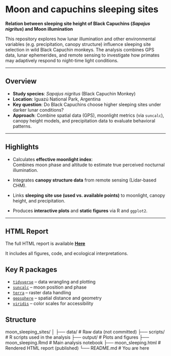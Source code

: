 # Moon and capuchins sleeping sites

**Relation between sleeping site height of Black Capuchins (_Sapajus nigritus_) and Moon illumination**

This repository explores how lunar illumination and other environmental variables (e.g. precipitation, canopy structure) influence sleeping site selection in wild Black Capuchin monkeys. The analysis combines GPS data, lunar ephemerides, and remote sensing to investigate how primates may adaptively respond to night-time light conditions.

---

## Overview

- **Study species**: _Sapajus nigritus_ (Black Capuchin Monkey)
- **Location**: Iguazú National Park, Argentina
- **Key question**: Do Black Capuchins choose higher sleeping sites under darker lunar conditions?
- **Approach**: Combine spatial data (GPS), moonlight metrics (via `suncalc`), canopy height models, and precipitation data to evaluate behavioral patterns.

---

## Highlights

- Calculates **effective moonlight index**:  
  Combines moon phase and altitude to estimate true perceived nocturnal illumination.

- Integrates **canopy structure data** from remote sensing (Lidar-based CHM).

- Links **sleeping site use (used vs. available points)** to moonlight, canopy height, and precipitation.

- Produces **interactive plots** and **static figures** via R and `ggplot2`.

---

## HTML Report

The full HTML report is available **[Here](https://valentinzarate.github.io/moon_sleeping_sites/moon_sleeping.html)**

It includes all figures, code, and ecological interpretations.

## Key R packages

- [`tidyverse`](https://www.tidyverse.org/) – data wrangling and plotting  
- [`suncalc`](https://cran.r-project.org/web/packages/suncalc/) – moon position and phase  
- [`terra`](https://rspatial.org/terra/) – raster data handling  
- [`geosphere`](https://cran.r-project.org/web/packages/geosphere/) – spatial distance and geometry  
- [`viridis`](https://cran.r-project.org/web/packages/viridis/) – color scales for accessibility  

## Structure
moon_sleeping_sites/
│
├── data/ # Raw data (not committed)
├── scripts/ # R scripts used in the analysis
├── output/ # Plots and figures
├── moon_sleeping.Rmd # Main analysis notebook
├── moon_sleeping.html # Rendered HTML report (published)
└── README.md # You are here

